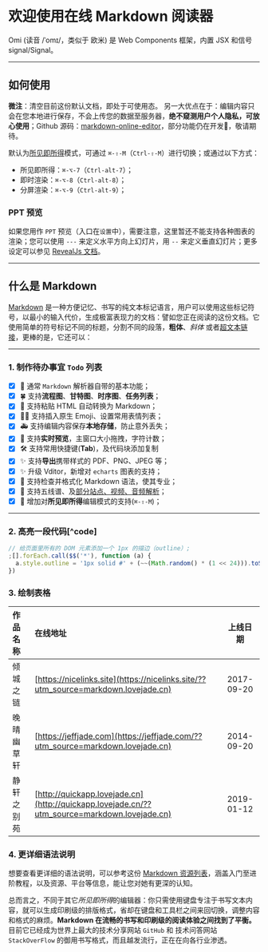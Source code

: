 # 欢迎使用在线 Markdown 阅读器

Omi (读音 /ˈomɪ/，类似于 欧米) 是 Web Components 框架，内置 JSX 和信号 signal/Signal。

---

## 如何使用

**微注**：清空目前这份默认文档，即处于可使用态。 另一大优点在于：编辑内容只会在您本地进行保存，不会上传您的数据至服务器，**绝不窥测用户个人隐私，可放心使用**；Github 源码：[markdown-online-editor](https://github.com/nicejade/markdown-online-editor)，部分功能仍在开发🚧，敬请期待。

默认为[所见即所得](https://hacpai.com/article/1577370404903?utm_source=github.com)模式，可通过 `⌘-⇧-M`（`Ctrl-⇧-M`）进行切换；或通过以下方式：

- 所见即所得：`⌘-⌥-7`（`Ctrl-alt-7`）；
- 即时渲染：`⌘-⌥-8`（`Ctrl-alt-8`）；
- 分屏渲染：`⌘-⌥-9`（`Ctrl-alt-9`）；

### PPT 预览

如果您用作 `PPT` 预览（入口在`设置`中），需要注意，这里暂还不能支持各种图表的渲染；您可以使用 `---` 来定义水平方向上幻灯片，用 `--` 来定义垂直幻灯片；更多设定可以参见 [RevealJs 文档](https://github.com/hakimel/reveal.js#table-of-contents)。

---

## 什么是 Markdown

[Markdown](https://nicelinks.site/tags/Markdown/?utm_source=markdown.lovejade.cn) 是一种方便记忆、书写的纯文本标记语言，用户可以使用这些标记符号，以最小的输入代价，生成极富表现力的文档：譬如您正在阅读的这份文档。它使用简单的符号标记不同的标题，分割不同的段落，**粗体**、_斜体_ 或者[超文本链接](https://vue-cli3.lovejade.cn/explore/)，更棒的是，它还可以：

---

### 1. 制作待办事宜 `Todo` 列表

- [x] 🎉 通常 `Markdown` 解析器自带的基本功能；
- [x] 🍀 支持**流程图**、**甘特图**、**时序图**、**任务列表**；
- [x] 🏁 支持粘贴 HTML 自动转换为 Markdown；
- [x] 💃🏻 支持插入原生 Emoji、设置常用表情列表；
- [x] 🚑 支持编辑内容保存**本地存储**，防止意外丢失；
- [x] 📝 支持**实时预览**，主窗口大小拖拽，字符计数；
- [x] 🛠 支持常用快捷键(**Tab**)，及代码块添加复制
- [x] ✨ 支持**导出**携带样式的 PDF、PNG、JPEG 等；
- [x] ✨ 升级 Vditor，新增对 `echarts` 图表的支持；
- [x] 👏 支持检查并格式化 Markdown 语法，使其专业；
- [x] 🦑 支持五线谱、及[部分站点、视频、音频解析](https://github.com/b3log/vditor/issues/117?utm_source=hacpai.com#issuecomment-526986052)；
- [x] 🌟 增加对**所见即所得**编辑模式的支持(`⌘-⇧-M`)；

---

### 2. 高亮一段代码[^code]

```js
// 给页面里所有的 DOM 元素添加一个 1px 的描边（outline）;
;[].forEach.call($$('*'), function (a) {
  a.style.outline = '1px solid #' + (~~(Math.random() * (1 << 24))).toString(16)
})
```

### 3. 绘制表格

| 作品名称   | 在线地址                                                                                     |  上线日期  |
| :--------- | :------------------------------------------------------------------------------------------- | :--------: |
| 倾城之链   | [https://nicelinks.site](https://nicelinks.site/??utm_source=markdown.lovejade.cn)           | 2017-09-20 |
| 晚晴幽草轩 | [https://jeffjade.com](https://jeffjade.com/??utm_source=markdown.lovejade.cn)               | 2014-09-20 |
| 静轩之别苑 | [http://quickapp.lovejade.cn](http://quickapp.lovejade.cn/??utm_source=markdown.lovejade.cn) | 2019-01-12 |

### 4. 更详细语法说明

想要查看更详细的语法说明，可以参考这份 [Markdown 资源列表](https://github.com/nicejade/nice-front-end-tutorial/blob/master/tutorial/markdown-tutorial.md)，涵盖入门至进阶教程，以及资源、平台等信息，能让您对她有更深的认知。

总而言之，不同于其它*所见即所得*的编辑器：你只需使用键盘专注于书写文本内容，就可以生成印刷级的排版格式，省却在键盘和工具栏之间来回切换，调整内容和格式的麻烦。**Markdown 在流畅的书写和印刷级的阅读体验之间找到了平衡。** 目前它已经成为世界上最大的技术分享网站 `GitHub` 和 技术问答网站 `StackOverFlow` 的御用书写格式，而且越发流行，正在在向各行业渗透。
